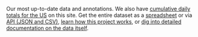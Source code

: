 Our most up-to-date data and annotations. We also have [cumulative daily totals for the US](/us-daily/) on this site. Get the entire dataset as a [spreadsheet](https://docs.google.com/spreadsheets/u/2/d/e/2PACX-1vRwAqp96T9sYYq2-i7Tj0pvTf6XVHjDSMIKBdZHXiCGGdNC0ypEU9NbngS8mxea55JuCFuua1MUeOj5/pubhtml) or via [API (JSON and CSV)](/api/), [learn how this project works](/about-tracker/), or [dig into detailed documentation on the data itself](/newsroom-expert-faq/).
